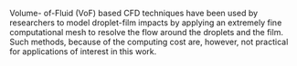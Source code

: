Volume- of-Fluid (VoF) based CFD techniques have been used by researchers to model droplet-film impacts by applying an extremely fine computational mesh to resolve the flow around the droplets and the film. Such methods, because of the computing cost are, however, not practical for applications of interest in this work.
